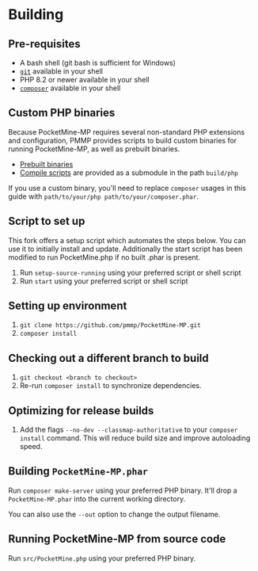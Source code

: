 # Building
## Pre-requisites
- A bash shell (git bash is sufficient for Windows)
- [`git`](https://git-scm.com) available in your shell
- PHP 8.2 or newer available in your shell
- [`composer`](https://getcomposer.org) available in your shell

## Custom PHP binaries
Because PocketMine-MP requires several non-standard PHP extensions and configuration, PMMP provides scripts to build custom binaries for running PocketMine-MP, as well as prebuilt binaries.

- [Prebuilt binaries](https://github.com/pmmp/PHP-Binaries/releases)
- [Compile scripts](https://github.com/pmmp/php-build-scripts) are provided as a submodule in the path `build/php`

If you use a custom binary, you'll need to replace `composer` usages in this guide with `path/to/your/php path/to/your/composer.phar`.

## Script to set up
This fork offers a setup script which automates the steps below. You can use it to initially install and update.
Additionally the start script has been modified to run PocketMine.php if no built .phar is present.
1. Run `setup-source-running` using your preferred script or shell script
2. Run `start` using your preferred script or shell script

## Setting up environment
1. `git clone https://github.com/pmmp/PocketMine-MP.git`
2. `composer install`

## Checking out a different branch to build
1. `git checkout <branch to checkout>`
2. Re-run `composer install` to synchronize dependencies.

## Optimizing for release builds
1. Add the flags `--no-dev --classmap-authoritative` to your `composer install` command. This will reduce build size and improve autoloading speed.

## Building `PocketMine-MP.phar`
Run `composer make-server` using your preferred PHP binary. It'll drop a `PocketMine-MP.phar` into the current working directory.

You can also use the `--out` option to change the output filename.

## Running PocketMine-MP from source code
Run `src/PocketMine.php` using your preferred PHP binary.

